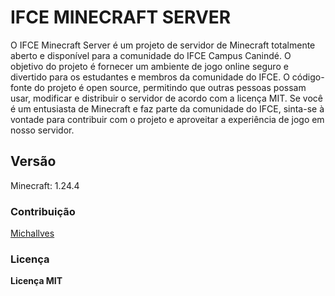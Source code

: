 <h1> IFCE MINECRAFT SERVER </h1>

O IFCE Minecraft Server é um projeto de servidor de Minecraft totalmente aberto e disponível para a comunidade do IFCE Campus Canindé. O objetivo do projeto é fornecer um ambiente de jogo online seguro e divertido para os estudantes e membros da comunidade do IFCE. O código-fonte do projeto é open source, permitindo que outras pessoas possam usar, modificar e distribuir o servidor de acordo com a licença MIT. Se você é um entusiasta de Minecraft e faz parte da comunidade do IFCE, sinta-se à vontade para contribuir com o projeto e aproveitar a experiência de jogo em nosso servidor.

<h2> Versão </h2>

Minecraft: 1.24.4

<h3> Contribuição </h3>

<a href="https://github.com/Michallves">Michallves</a>

<h3> Licença </h3>

<strong>Licença MIT</strong>





